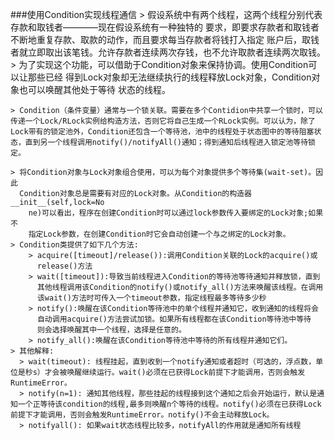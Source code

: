 ###使用Condition实现线程通信
    > 假设系统中有两个线程，这两个线程分别代表存款和取钱者————现在假设系统有一种独特的
      要求，即要求存款者和取钱者不断地重复存款、取款的动作，而且要求每当存款者将钱打入指定
      账户后，取钱者就立即取出该笔钱。允许存款者连续两次存钱，也不允许取款者连续两次取钱。
    > 为了实现这个功能，可以借助于Condition对象来保持协调。使用Condition可以让那些已经
      得到Lock对象却无法继续执行的线程释放Lock对象，Condition对象也可以唤醒其他处于等待
      状态的线程。

    > Condition（条件变量）通常与一个锁关联。需要在多个Contidion中共享一个锁时，可以传递一个Lock/RLock实例给构造方法，否则它将自己生成一个RLock实例。可以认为，除了Lock带有的锁定池外，Condition还包含一个等待池，池中的线程处于状态图中的等待阻塞状态，直到另一个线程调用notify()/notifyAll()通知；得到通知后线程进入锁定池等待锁定。 
    
    > 将Condition对象与Lock对象组合使用，可以为每个对象提供多个等待集(wait-set)。因此
      Condition对象总是需要有对应的Lock对象。从Condition的构造器__init__(self,lock=No
        ne)可以看出，程序在创建Condition时可以通过lock参数传入要绑定的Lock对象;如果不
        指定Lock参数，在创建Condition时它会自动创建一个与之绑定的Lock对象。
    > Condition类提供了如下几个方法:
        > acquire([timeout]/release()):调用Condition关联的Lock的acquire()或
          release()方法
        > wait([timeout]):导致当前线程进入Condition的等待池等待通知并释放锁，直到
          其他线程调用该Condition的notify()或notify_all()方法来唤醒该线程。在调用
          该wait()方法时可传入一个timeout参数，指定线程最多等待多少秒
        > notify():唤醒在该Condition等待池中的单个线程并通知它，收到通知的线程将会
          自动调用acquire()方法尝试加锁。如果所有线程都在该Condition等待池中等待
          则会选择唤醒其中一个线程，选择是任意的。
        > notify_all():唤醒在该Condition等待池中等待的所有线程并通知它们。
    > 其他解释:
      > wait(timeout): 线程挂起，直到收到一个notify通知或者超时（可选的，浮点数，单位是秒s）才会被唤醒继续运行。wait()必须在已获得Lock前提下才能调用，否则会触发RuntimeError。
      > notify(n=1): 通知其他线程，那些挂起的线程接到这个通知之后会开始运行，默认是通知一个正等待该condition的线程,最多则唤醒n个等待的线程。notify()必须在已获得Lock前提下才能调用，否则会触发RuntimeError。notify()不会主动释放Lock。
      > notifyall(): 如果wait状态线程比较多，notifyAll的作用就是通知所有线程

